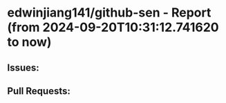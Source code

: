# edwinjiang141/github-sen - Report (from 2024-09-20T10:31:12.741620 to now)

## Issues:

## Pull Requests:
